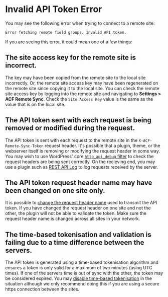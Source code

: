 # Invalid API Token Error

You may see the following error when trying to connect to a remote site:

```
Error fetching remote field groups. Invalid API token.
```

If you are seeing this error, it could mean one of a few things:

## The site access key for the remote site is incorrect.

The key may have been copied from the remote site to the local site incorrectly. Or, the remote site access key may have
been regenerated on the remote site since copying it to the local site. You can check the remote site access key by
logging into the remote site and navigating to **Settings > ACF Remote Sync**. Check the `Site Access Key` value is the
same as the value that is on the local site.

## The API token sent with each request is being removed or modified during the request.

The API token is sent with each request to the remote site in the `X-ACF-Remote-Sync-Token` request header. It's
possible that a plugin, theme, or the webserver itself is removing or modifying the request header in some way. You may
wish to use WordPress' core [`http_api_debug` filter](https://developer.wordpress.org/reference/hooks/http_api_debug/)
to check the request headers are being sent correctly. On the recieving end, you may use a plugin such
as [REST API Log](https://wordpress.org/plugins/wp-rest-api-log/) to log requests received by the server.

## The API token request header name may have been changed on one site only.

It is possible
to [change the request header name](Customizing%20request%20authentication.md#changing-the-request-header-name) used to
transmit the API token. If you have changed the request header on one site and not the other, the plugin will not be
able to validate the token. Make sure the request header name is changed across all sites in your network.

## The time-based tokenisation and validation is failing due to a time difference between the servers.

The API token is generated using a time-based tokenisation algorithm and ensures a token is only valid for a maximum of
two minutes (using UTC times). If one of the servers time is out of sync with the other, the token may be considered
expired. You
may [disable time-based tokenisation](Customizing%20request%20authentication.md#disabling-time-based-tokenisation) in
the situation although we only recommend doing this if you are using a secure https connection between the sites.